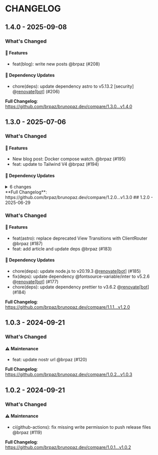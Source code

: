 # CHANGELOG

## 1.4.0 - 2025-09-08

### What's Changed

#### 🚀 Features

- feat(blog): write new posts @brpaz (#208)

#### 🧩 Dependency Updates

- chore(deps): update dependency astro to v5.13.2 [security] @[renovate[bot]](https://github.com/apps/renovate) (#206)

**Full Changelog**: https://github.com/brpaz/brunopaz.dev/compare/1.3.0...v1.4.0

## 1.3.0 - 2025-07-06

### What's Changed

#### 🚀 Features

- New blog post: Docker compose watch. @brpaz (#195)
- feat: update to Tailwind V4 @brpaz (#194)

#### 🧩 Dependency Updates

<details>
<summary>6 changes</summary>
- chore(deps): update dependency @typescript-eslint/parser to v8.35.1 @[renovate[bot]](https://github.com/apps/renovate) (#182)
- chore(deps): update dependency @types/node to v22.16.0 @[renovate[bot]](https://github.com/apps/renovate) (#181)
- chore(deps): update node.js to v22 @[renovate[bot]](https://github.com/apps/renovate) (#190)
- chore(deps): update dependency ubuntu to v24 @[renovate[bot]](https://github.com/apps/renovate) (#189)
- chore(deps): update stefanzweifel/git-auto-commit-action action to v6 @[renovate[bot]](https://github.com/apps/renovate) (#191)
- chore(deps): update dependency eslint to v9.30.1 @[renovate[bot]](https://github.com/apps/renovate) (#193)
</details>
**Full Changelog**: https://github.com/brpaz/brunopaz.dev/compare/1.2.0...v1.3.0
## 1.2.0 - 2025-06-29

### What's Changed

#### 🚀 Features

- feat(astro): replace deprecated View Transitions with ClientRouter @brpaz (#187)
- feat: add article and update deps @brpaz (#183)

#### 🧩 Dependency Updates

- chore(deps): update node.js to v20.19.3 @[renovate[bot]](https://github.com/apps/renovate) (#185)
- fix(deps): update dependency @fontsource-variable/inter to v5.2.6 @[renovate[bot]](https://github.com/apps/renovate) (#177)
- chore(deps): update dependency prettier to v3.6.2 @[renovate[bot]](https://github.com/apps/renovate) (#184)

**Full Changelog**: https://github.com/brpaz/brunopaz.dev/compare/1.1.1...v1.2.0

## 1.0.3 - 2024-09-21

### What's Changed

#### ⚠️ Maintenance

- feat: update nostr url @brpaz (#120)

**Full Changelog**: https://github.com/brpaz/brunopaz.dev/compare/1.0.2...v1.0.3

## 1.0.2 - 2024-09-21

### What's Changed

#### ⚠️ Maintenance

- ci(github-actions): fix missing write permission to push release files @brpaz (#119)

**Full Changelog**: https://github.com/brpaz/brunopaz.dev/compare/1.0.1...v1.0.2
